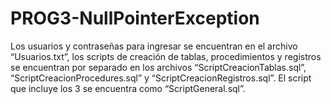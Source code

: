 # PROG3-NullPointerException
Los usuarios y contraseñas para ingresar se encuentran en el archivo “Usuarios.txt”, los scripts de creación de tablas, procedimientos y registros se encuentran por separado en los archivos “ScriptCreacionTablas.sql”, “ScriptCreacionProcedures.sql” y “ScriptCreacionRegistros.sql”. El script que incluye los 3 se encuentra como “ScriptGeneral.sql”.